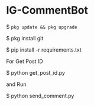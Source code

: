 # IG-CommentBot

$ ```pkg update && pkg upgrade```

$ pkg install git

$ pip install -r requirements.txt

For Get Post ID 

$ python get_post_id.py

and Run

$ python send_comment.py
